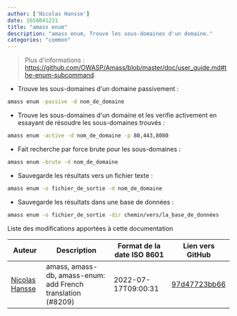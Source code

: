 ```yaml
---
author: ['Nicolas Hansse']
date: 1658041231
title: "amass enum"
description: "amass enum, Trouve les sous-domaines d'un domaine."
categories: "common"
---
```

> Plus d'informations : <https://github.com/OWASP/Amass/blob/master/doc/user_guide.md#the-enum-subcommand>.

- Trouve les sous-domaines d'un domaine passivement :

```bash
amass enum -passive -d nom_de_domaine
```

- Trouve les sous-domaines d'un domaine et les verifie activement en essayant de résoudre les sous-domaines trouvés :

```bash
amass enum -active -d nom_de_domaine -p 80,443,8080
```

- Fait recherche par force brute pour les sous-domaines :

```bash
amass enum -brute -d nom_de_domaine
```

- Sauvegarde les résultats vers un fichier texte :

```bash
amass enum -o fichier_de_sortie -d nom_de_domaine
```

- Sauvegarde les résultats dans une base de données :

```bash
amass enum -o fichier_de_sortie -dir chemin/vers/la_base_de_données
```
Liste des modifications apportées à cette documentation


Auteur | Description | Format de la date ISO 8601 | Lien vers GitHub
------|-----|-----|-----
[Nicolas Hansse](mailto:nico.hansse@gmail.com) | amass, amass-db, amass-enum: add French translation (#8209) | 2022-07-17T09:00:31 | [97d47723bb66](https://github.com/tldr-pages/tldr/commit/97d47723bb660e92b33cc0a187eb572fa328bba5)

